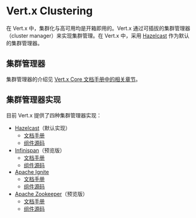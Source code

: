 # Vert.x Clustering

在 Vert.x 中，集群化与高可用均是开箱即用的。Vert.x 通过可插拔的集群管理器（cluster manager）来实现集群管理。在 Vert.x 中，采用 [Hazelcast](http://hazelcast.org) 作为默认的集群管理器。

## 集群管理器

集群管理器的介绍见 [Vert.x Core 文档手册中的相关章节](http://vertx.io/docs/vertx-core/java/#_cluster_managers)。

## 集群管理器实现

目前 Vert.x 提供了四种集群管理器实现：

- [Hazelcast](http://hazelcast.org)（默认实现）
  - [文档手册](Hazelcast.md)
  - [组件源码](https://github.com/vert-x3/vertx-hazelcast)
- [Infinispan](http://infinispan.org/)（预览版）
  - [文档手册](Infinispan.md)
  - [组件源码](https://github.com/vert-x3/vertx-infinispan)
- [Apache Ignite](http://ignite.apache.org/)
  - [文档手册](ApacheIgnite.md)
  - [组件源码](https://github.com/vert-x3/vertx-ignite)
- [Apache Zookeeper](http://zookeeper.apache.org/)（预览版）
  - [文档手册](ApacheZookeeper.md)
  - [组件源码](https://github.com/vert-x3/vertx-zookeeper)
